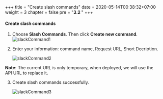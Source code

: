 +++
title = "Create slash commands"
date = 2020-05-14T00:38:32+07:00
weight = 3
chapter = false
pre = "<b>3.2 </b>"
+++

#### Create slash commands

1. Choose **Slash Commands**. Then click **Create new command**.
   ![slackCommand1](/images/3/slashCommand1.png?width=90pc)

2. Enter your information: command name, Request URL, Short Decription.

   ![slackCommand2](/images/3/slashCommand2.png?width=90pc)

**Note:** The current URL is only temporary, when deployed, we will use the API URL to replace it.

3. Create slash commands successfully.

   ![slackCommand3](/images/3/slashCommand3.png?width=90pc)
